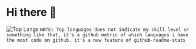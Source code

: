 # Hi there 👋

![Top Langs](https://github-readme-stats.vercel.app/api/top-langs/?username=felschrr&layout=compact&theme=dracula)
`NOTE: Top languages does not indicate my skill level or something like that, it's a github metric of which languages i have the most code on github, it's a new feature of github-readme-stats`
<!--
**felschrr/felschrr** is a ✨ _special_ ✨ repository because its `README.md` (this file) appears on your GitHub profile.

Here are some ideas to get you started:

- 🔭 I’m currently working on ...
- 🌱 I’m currently learning ...
- 👯 I’m looking to collaborate on ...
- 🤔 I’m looking for help with ...
- 💬 Ask me about ...
- 📫 How to reach me: ...
- 😄 Pronouns: ...
- ⚡ Fun fact: ...
-->
